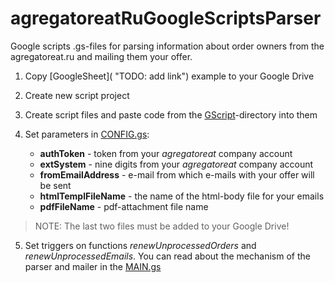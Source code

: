 # agregatoreatRuGoogleScriptsParser
Google scripts .gs-files for parsing information about order owners from the agregatoreat.ru and mailing them your offer.

1. Copy [GoogleSheet]( "TODO: add link") example to your Google Drive

2. Create new script project

3. Create script files and paste code from the [GScript](https://github.com/galavasteg/agregatoreatGoogleScriptsParser/tree/master/GScripts "GScript directory of this repo")-directory into them 

4. Set parameters in [CONFIG.gs](https://github.com/galavasteg/agregatoreatGoogleScriptsParser/blob/master/GScripts/CONFIG.gs "Script configuration"):
    * __authToken__ - token from your *agregatoreat* company account
    * __extSystem__ - nine digits from your *agregatoreat* company account
    * __fromEmailAddress__ - e-mail from which e-mails with your offer will be sent
    * __htmlTemplFileName__ - the name of the html-body file for your emails
    * __pdfFileName__ - pdf-attachment file name
>NOTE: The last two files must be added to your Google Drive!

5. Set triggers on functions *renewUnprocessedOrders* and *renewUnprocessedEmails*. You can read about the mechanism of the parser and mailer in the [MAIN.gs](https://github.com/galavasteg/agregatoreatGoogleScriptsParser/blob/master/GScripts/MAIN.gs "Main script")